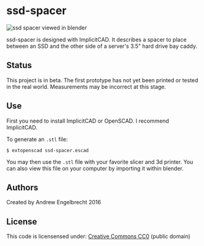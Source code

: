 # ssd-spacer

![ssd spacer viewed in blender](https://i.imgur.com/TAdl4UW.png)

ssd-spacer is designed with ImplicitCAD. It describes a spacer to place between
an SSD and the other side of a server's 3.5" hard drive bay caddy.

## Status

This project is in beta. The first prototype has not yet been printed or tested
in the real world. Measurements may be incorrect at this stage.

## Use

First you need to install ImplicitCAD or OpenSCAD. I recommend ImplicitCAD.

To generate an `.stl` file:

    $ extopenscad ssd-spacer.escad

You may then use the `.stl` file with your favorite slicer and 3d printer. You
can also view this file on your computer by importing it within blender.

## Authors

Created by Andrew Engelbrecht 2016

## License

This code is licensensed under:
[Creative Commons CC0](https:creativecommons.org/publicdomain/zero/1.0/) (public domain)

